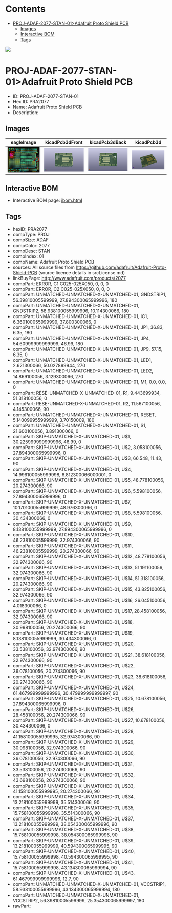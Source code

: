 



Contents
========

* [PROJ-ADAF-2077-STAN-01>Adafruit Proto Shield PCB](#proj-adaf-2077-stan-01adafruit-proto-shield-pcb)
	* [Images](#images)
	* [Interactive BOM](#interactive-bom)
	* [Tags](#tags)
  
![][im]
# PROJ-ADAF-2077-STAN-01>Adafruit Proto Shield PCB

- ID: PROJ-ADAF-2077-STAN-01
- Hex ID: PRA2077
- Name: Adafruit Proto Shield PCB
- Description: 

## Images
  
  

|eagleImage|kicadPcb3dFront|kicadPcb3dBack|kicadPcb3d|
| :---: | :---: | :---: | :---: |
|[![eagleImage](eagleImage_140.png)](eagleImage_600.png)|[![kicadPcb3dFront](kicadPcb3dFront_140.png)](kicadPcb3dFront_600.png)|[![kicadPcb3dBack](kicadPcb3dBack_140.png)](kicadPcb3dBack_600.png)|[![kicadPcb3d](kicadPcb3d_140.png)](kicadPcb3d_600.png)|

## Interactive BOM

- Interactive BOM page: [ibom.html](kicad/bom/ibom.html)

## Tags

- hexID: PRA2077
- oompType: PROJ
- oompSize: ADAF
- oompColor: 2077
- oompDesc: STAN
- oompIndex: 01
- oompName: Adafruit Proto Shield PCB
- sources: All source files from https://github.com/adafruit/Adafruit-Proto-Shield-PCB (source licence details in srcLicense.md)
- linkBuyPage: http://www.adafruit.com/products/2077
- oompPart: ERROR, C1  C025-025X050, 0, 0, 0
- oompPart: ERROR, C2  C025-025X050, 0, 0, 0
- oompPart: UNMATCHED-UNMATCHED-X-UNMATCHED-01, GNDSTRIP1, 56.39810005599999, 27.894300065999996, 180
- oompPart: UNMATCHED-UNMATCHED-X-UNMATCHED-01, GNDSTRIP2, 58.938100055999996, 10.114300066, 180
- oompPart: UNMATCHED-UNMATCHED-X-UNMATCHED-01, IC1, 6.360100055999999, 37.800300066, 0
- oompPart: UNMATCHED-UNMATCHED-X-UNMATCHED-01, JP1, 36.83, 6.35, 180
- oompPart: UNMATCHED-UNMATCHED-X-UNMATCHED-01, JP4, 54.60999999999999, 46.99, 180
- oompPart: UNMATCHED-UNMATCHED-X-UNMATCHED-01, JP9, 57.15, 6.35, 0
- oompPart: UNMATCHED-UNMATCHED-X-UNMATCHED-01, LED1, 2.621300066, 50.027899944, 270
- oompPart: UNMATCHED-UNMATCHED-X-UNMATCHED-01, LED2, 14.869100056, 3.129300066, 270
- oompPart: UNMATCHED-UNMATCHED-X-UNMATCHED-01, M1, 0.0, 0.0, 0
- oompPart: RESE-UNMATCHED-X-UNMATCHED-01, R1, 9.443699934, 51.318100056, 0
- oompPart: RESE-UNMATCHED-X-UNMATCHED-01, R2, 11.567100056, 4.145300066, 90
- oompPart: UNMATCHED-UNMATCHED-X-UNMATCHED-01, RESET, 5.140099955999999, 3.70150009, 180
- oompPart: UNMATCHED-UNMATCHED-X-UNMATCHED-01, S1, 21.600100056, 3.891300066, 0
- oompPart: SKIP-UNMATCHED-X-UNMATCHED-01, U$1, 30.225999999999996, 46.99, 0
- oompPart: SKIP-UNMATCHED-X-UNMATCHED-01, U$2, 3.058100056, 27.894300065999996, 0
- oompPart: SKIP-UNMATCHED-X-UNMATCHED-01, U$3, 66.548, 11.43, 90
- oompPart: SKIP-UNMATCHED-X-UNMATCHED-01, U$4, 14.996100055999998, 6.812300066000001, 0
- oompPart: SKIP-UNMATCHED-X-UNMATCHED-01, U$5, 48.778100056, 20.274300066, 90
- oompPart: SKIP-UNMATCHED-X-UNMATCHED-01, U$6, 5.598100056, 27.894300065999996, 0
- oompPart: SKIP-UNMATCHED-X-UNMATCHED-01, U$7, 10.170100055999999, 48.976300066, 0
- oompPart: SKIP-UNMATCHED-X-UNMATCHED-01, U$8, 5.598100056, 30.434300066, 0
- oompPart: SKIP-UNMATCHED-X-UNMATCHED-01, U$9, 8.138100055999999, 27.894300065999996, 0
- oompPart: SKIP-UNMATCHED-X-UNMATCHED-01, U$10, 46.23810005599999, 32.974300066, 90
- oompPart: SKIP-UNMATCHED-X-UNMATCHED-01, U$11, 46.23810005599999, 20.274300066, 90
- oompPart: SKIP-UNMATCHED-X-UNMATCHED-01, U$12, 48.778100056, 32.974300066, 90
- oompPart: SKIP-UNMATCHED-X-UNMATCHED-01, U$13, 51.191100056, 32.974300066, 90
- oompPart: SKIP-UNMATCHED-X-UNMATCHED-01, U$14, 51.318100056, 20.274300066, 90
- oompPart: SKIP-UNMATCHED-X-UNMATCHED-01, U$15, 43.825100056, 32.974300066, 90
- oompPart: SKIP-UNMATCHED-X-UNMATCHED-01, U$16, 26.045100056, 4.018300066, 0
- oompPart: SKIP-UNMATCHED-X-UNMATCHED-01, U$17, 28.458100056, 32.974300066, 90
- oompPart: SKIP-UNMATCHED-X-UNMATCHED-01, U$18, 30.998100056, 20.274300066, 90
- oompPart: SKIP-UNMATCHED-X-UNMATCHED-01, U$19, 8.138100055999999, 30.434300066, 0
- oompPart: SKIP-UNMATCHED-X-UNMATCHED-01, U$20, 33.538100056, 32.974300066, 90
- oompPart: SKIP-UNMATCHED-X-UNMATCHED-01, U$21, 38.618100056, 32.974300066, 90
- oompPart: SKIP-UNMATCHED-X-UNMATCHED-01, U$22, 36.078100056, 20.274300066, 90
- oompPart: SKIP-UNMATCHED-X-UNMATCHED-01, U$23, 38.618100056, 20.274300066, 90
- oompPart: SKIP-UNMATCHED-X-UNMATCHED-01, U$24, 61.467999999999996, 30.479999999999997, 90
- oompPart: SKIP-UNMATCHED-X-UNMATCHED-01, U$25, 10.678100056, 27.894300065999996, 0
- oompPart: SKIP-UNMATCHED-X-UNMATCHED-01, U$26, 28.458100056, 20.274300066, 90
- oompPart: SKIP-UNMATCHED-X-UNMATCHED-01, U$27, 10.678100056, 30.434300066, 0
- oompPart: SKIP-UNMATCHED-X-UNMATCHED-01, U$28, 41.158100055999995, 32.974300066, 90
- oompPart: SKIP-UNMATCHED-X-UNMATCHED-01, U$29, 30.998100056, 32.974300066, 90
- oompPart: SKIP-UNMATCHED-X-UNMATCHED-01, U$30, 36.078100056, 32.974300066, 90
- oompPart: SKIP-UNMATCHED-X-UNMATCHED-01, U$31, 33.538100056, 20.274300066, 90
- oompPart: SKIP-UNMATCHED-X-UNMATCHED-01, U$32, 43.698100056, 20.274300066, 90
- oompPart: SKIP-UNMATCHED-X-UNMATCHED-01, U$33, 41.158100055999995, 20.274300066, 90
- oompPart: SKIP-UNMATCHED-X-UNMATCHED-01, U$34, 13.218100055999999, 35.514300066, 90
- oompPart: SKIP-UNMATCHED-X-UNMATCHED-01, U$35, 15.758100055999998, 35.514300066, 90
- oompPart: SKIP-UNMATCHED-X-UNMATCHED-01, U$37, 13.218100055999999, 38.054300065999996, 90
- oompPart: SKIP-UNMATCHED-X-UNMATCHED-01, U$38, 15.758100055999998, 38.054300065999996, 90
- oompPart: SKIP-UNMATCHED-X-UNMATCHED-01, U$39, 13.218100055999999, 40.594300065999995, 90
- oompPart: SKIP-UNMATCHED-X-UNMATCHED-01, U$40, 15.758100055999998, 40.594300065999995, 90
- oompPart: SKIP-UNMATCHED-X-UNMATCHED-01, U$41, 15.758100055999998, 43.134300065999994, 90
- oompPart: SKIP-UNMATCHED-X-UNMATCHED-01, U$43, 61.467999999999996, 12.7, 90
- oompPart: UNMATCHED-UNMATCHED-X-UNMATCHED-01, VCCSTRIP1, 58.938100055999996, 43.134300065999994, 180
- oompPart: UNMATCHED-UNMATCHED-X-UNMATCHED-01, VCCSTRIP2, 56.39810005599999, 25.354300065999997, 180
- rawPart: 



[im]: kicadPcb3d_450.png
